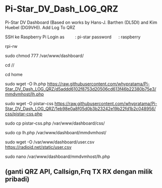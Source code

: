 # Pi-Star_DV_Dash_LOG_QRZ
Pi-Star DV Dashboard (Based on works by Hans-J. Barthen (DL5DI) and Kim Huebel (DG9VH)). Add Log To QRZ



SSH ke Raspberry Pi
Login as         : pi-star
password      : raspberry

rpi-rw

sudo chmod 777 /var/www/dashboard/

cd //

cd home

sudo wget -O lh.php https://raw.githubusercontent.com/whypratama/Pi-Star_DV_Dash_LOG_QRZ/d5addd6102f8753d20506cd613f46b22380b75e3/mmdvmhost/lh.php

sudo wget -O pistar-css https://raw.githubusercontent.com/whypratama/Pi-Star_DV_Dash_LOG_QRZ/1eb98e0a8f05d0b3b23242e19b22fd1b2c048956/css/pistar-css.php

sudo cp pistar-css.php /var/www/dashboard/css/

sudo cp lh.php /var/www/dashboard/mmdvmhost/ 

sudo wget -O /var/www/dashboard/user.csv https://radioid.net/static/user.csv

sudo nano /var/www/dashboard/mmdvmhost/lh.php

(ganti QRZ API, Callsign,Frq TX RX dengan milik pribadi)
------------------

